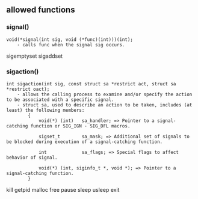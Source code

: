 ## allowed functions 
###	signal() 
	void(*signal(int sig, void (*func)(int)))(int);
		- calls func when the signal sig occurs.
sigemptyset
sigaddset

### sigaction()
	int	sigaction(int sig, const struct sa *restrict act, struct sa *restrict oact);
		- allows the calling process to examine and/or specify the action to be associated with a specific signal.
		- struct sa, used to describe an action to be taken, includes (at least) the following members: 
			{
				void(*) (int)	sa_handler; => Pointer to a signal-catching function or SIG_IGN - SIG_DFL macros.

				sigset_t		sa_mask; => Additional set of signals to be blocked during execution of a signal-catching function.

				int				sa_flags; => Special flags to affect behavior of signal.

				void(*) (int, siginfo_t *, void *); => Pointer to a signal-catching function.
			}
			

kill
getpid
malloc
free
pause
sleep
usleep
exit

